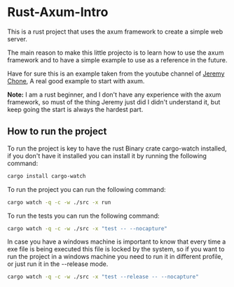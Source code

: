 # Rust-Axum-Intro

This is a rust project that uses the axum framework to create a simple web server.

The main reason to make this little projecto is to learn how to use the axum framework and to have a simple example to use as a reference in the future.

Have for sure this is an example taken from the youtube channel of [Jeremy Chone](https://www.youtube.com/watch?v=XZtlD_m59sM&t=2320s), A real good example to start with axum.

**Note:** I am a rust beginner, and I don't have any experience with the axum framework, so must of the thing Jeremy just did I didn't understand it, but keep going the start is always the hardest part.

## How to run the project

To run the project is key to have the rust Binary crate cargo-watch installed, if you don't have it installed you can install it by running the following command:

```bash
cargo install cargo-watch
```

To run the project you can run the following command:

```bash
cargo watch -q -c -w ./src -x run
```

To run the tests you can run the following command:

```bash
cargo watch -q -c -w ./src -x "test -- --nocapture"
```

In case you have a windows machine is important to know that every time a exe file is being executed this file is locked by the system, so if you want to run the project in a windows machine you need to run it in different profile, or just run it in the --release mode.

```bash
cargo watch -q -c -w ./src -x "test --release -- --nocapture"
```
